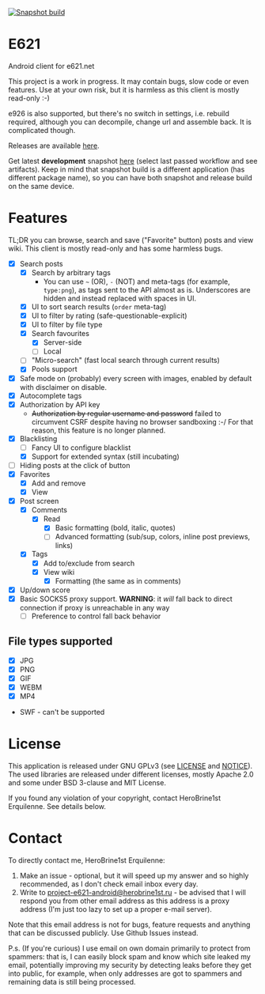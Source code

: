 [![Snapshot build](https://github.com/HeroBrine1st/E621/actions/workflows/snapshot-build.yml/badge.svg)](https://github.com/HeroBrine1st/E621/actions/workflows/snapshot-build.yml)

# E621

Android client for e621.net

This project is a work in progress. It may contain bugs, slow code or even features. Use at your own
risk, but it is harmless as this client is mostly read-only :-)

e926 is also supported, but there's no switch in settings, i.e. rebuild required, although you can
decompile, change url and assemble back. It is complicated though.

Releases are available [here](https://github.com/HeroBrine1st/E621/releases).

Get latest **development** snapshot [here](https://github.com/HeroBrine1st/E621/actions/workflows/snapshot-build.yml) (select
last passed workflow and see artifacts). Keep in mind that snapshot build is a different application (has different package name), so you can have both snapshot and release build on the same device.

# Features

TL;DR you can browse, search and save ("Favorite" button) posts and view wiki. This client is mostly
read-only and has some harmless bugs.

- [x] Search posts
    * [x] Search by arbitrary tags
        * You can use ``~`` (OR), ``-`` (NOT) and meta-tags (for example, ``type:png``), as tags
          sent to the API almost as is. Underscores are hidden and instead replaced with spaces in
          UI.
    * [x] UI to sort search results (`order` meta-tag)
    * [x] UI to filter by rating (safe-questionable-explicit)
    * [x] UI to filter by file type
    * [x] Search favourites
        * [x] Server-side
        * [ ] Local
    * [ ] "Micro-search" (fast local search through current results)
  * [x] Pools support
- [x] Safe mode on (probably) every screen with images, enabled by default with disclaimer on disable.
- [x] Autocomplete tags
- [x] Authorization by API key
  - ~~Authorization by regular username and password~~ failed to circumvent CSRF despite having no browser sandboxing :-/
    For that reason, this feature is no longer planned.
- [x] Blacklisting
    - [ ] Fancy UI to configure blacklist
    - [x] Support for extended syntax (still incubating)
- [ ] Hiding posts at the click of button
- [x] Favorites
    * [x] Add and remove
    * [x] View
- [x] Post screen
    * [x] Comments
        * [x] Read
            * [x] Basic formatting (bold, italic, quotes)
            * [ ] Advanced formatting (sub/sup, colors, inline post previews, links)
    * [x] Tags
        * [x] Add to/exclude from search
        * [x] View wiki
            * [x] Formatting (the same as in comments)
- [x] Up/down score
- [x] Basic SOCKS5 proxy support. **WARNING**: it *will* fall back to direct connection if proxy is
  unreachable in any way
    - [ ] Preference to control fall back behavior

## File types supported

- [x] JPG
- [x] PNG
- [x] GIF
- [x] WEBM
- [x] MP4
- SWF - can't be supported

# License

This application is released under GNU GPLv3 (see [LICENSE](LICENSE) and [NOTICE](NOTICE)). The used
libraries are released under different licenses, mostly Apache 2.0 and some under BSD 3-clause and
MIT License.

If you found any violation of your copyright, contact HeroBrine1st Erquilenne. See details below.

# Contact

To directly contact me, HeroBrine1st Erquilenne:

1. Make an issue - optional, but it will speed up my answer and so highly recommended, as I don't
   check email inbox every day.
2. Write to project-e621-android@herobrine1st.ru - be advised that I will respond you from other
   email address as this address is a proxy address (I'm just too lazy to set up a proper e-mail
   server).

Note that this email address is not for bugs, feature requests and anything that can be discussed
publicly. Use Github Issues instead.

P.s. (If you're curious) I use email on own domain primarily to protect from spammers: that is, I
can easily block spam and know which site leaked my email, potentially improving my security by
detecting leaks before they get into public, for example, when only addresses are got to spammers
and remaining data is still being processed.
